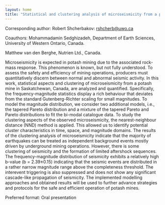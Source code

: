 ```yaml
---
layout: home
title: "Statistical and clustering analysis of microseismicity from a potash mine in Saskatchewan"
---
```



Corresponding author: Robert Shcherbakov: rshcherb@uwo.ca

Coauthors: Mohammadamin Sedghizadeh, Department of Earth Sciences, University of Western Ontario, Canada.
 
 Matthew van den Berghe, Nutrien Ltd., Canada. 

Microseismicity is expected in potash mining due to the associated rock-mass response. This phenomenon is known, but not fully understood. To assess the safety and efficiency of mining operations, producers must quantitatively discern between normal and abnormal seismic activity. In this work, statistical aspects and clustering of microseismicity from a potash mine in Saskatchewan, Canada, are analyzed and quantified. Specifically, the frequency-magnitude statistics display a rich behaviour that deviates from the standard Gutenberg-Richter scaling for small magnitudes. To model the magnitude distribution, we consider two additional models, i.e., the tapered Pareto distribution and a mixture of the tapered Pareto and Pareto distributions to fit the bi-modal catalogue data. To study the clustering aspects of the observed microseismicity, the nearest-neighbour distance (NND) method is applied. This allowed us to identify potential cluster characteristics in time, space, and magnitude domains. The results of the clustering analysis of microseismicity indicate that the majority of earthquakes can be treated as independent background events mostly driven by underground mining operations. However, there is some clustering of seismicity and the formation of limited aftershock sequences. The frequency-magnitude distribution of seismicity exhibits a relatively high b-value (b = 2.39±0.15) indicating that the seismic events are distributed in a rather narrow magnitude range above the completeness threshold. The interevent triggering is also suppressed and does not show any significant cascade-like propagation of seismicity. The implemented modelling approaches and obtained results will be used to further advance strategies and protocols for the safe and efficient operation of potash mines.

Preferred format: Oral presentation

